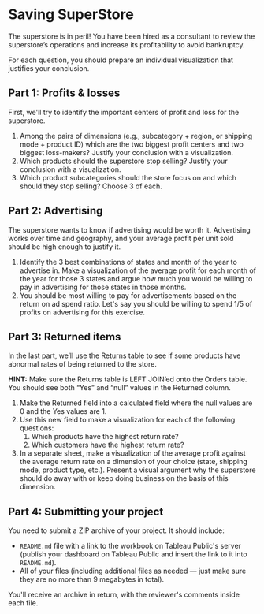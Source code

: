 # Saving SuperStore

The superstore is in peril! You have been hired as a consultant to review the superstore’s operations and increase its profitability to avoid bankruptcy.

For each question, you should prepare an individual visualization that justifies your conclusion.

## Part 1: Profits & losses

First, we'll try to identify the important centers of profit and loss for the superstore.

1. Among the pairs of dimensions (e.g., subcategory + region, or shipping mode + product ID) which are the two biggest profit centers and two biggest loss-makers? Justify your conclusion with a visualization.
2. Which products should the superstore stop selling? Justify your conclusion with a visualization.
3. Which product subcategories should the store focus on and which should they stop selling? Choose 3 of each.

## Part 2: Advertising

The superstore wants to know if advertising would be worth it. Advertising works over time and geography, and your average profit per unit sold should be high enough to justify it.

1. Identify the 3 best combinations of states and month of the year to advertise in. Make a visualization of the average profit for each month of the year for those 3 states and argue how much you would be willing to pay in advertising for those states in those months.
2. You should be most willing to pay for advertisements based on the return on ad spend ratio. Let's say you should be willing to spend 1/5 of profits on advertising for this exercise.

## Part 3: Returned items

In the last part, we’ll use the Returns table to see if some products have abnormal rates of being returned to the store.

**HINT:** Make sure the Returns table is LEFT JOIN’ed onto the Orders table. You should see both “Yes” and “null” values in the Returned column.

1. Make the Returned field into a calculated field where the null values are 0 and the Yes values are 1.
2. Use this new field to make a visualization for each of the following questions: 
   1. Which products have the highest return rate? 
   2. Which customers have the highest return rate?
3. In a separate sheet, make a visualization of the average profit against the average return rate on a dimension of your choice (state, shipping mode, product type, etc.). Present a visual argument why the superstore should do away with or keep doing business on the basis of this dimension.

## Part 4: Submitting your project

You need to submit a ZIP archive of your project. It should include:

- `README.md` file with a link to the workbook on Tableau Public's server (publish your dashboard on Tableau Public and insert the link to it into `README.md`).
- All of your files (including additional files as needed — just make sure they are no more than 9 megabytes in total).

You'll receive an archive in return, with the reviewer's comments inside each file.
